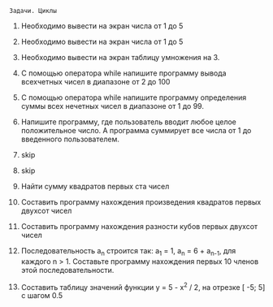 	Задачи. Циклы
<ol>
<li>Необходимо вывести на экран числа от 1 до 5</li>

<li><p>Необходимо вывести на экран числа от 1 до 5</li></p>

<li><p>Необходимо вывести на экран таблицу умножения на 3.</li></p>

<li><p>С помощью оператора while напишите программу вывода всехчетных чисел в диапазоне от 2 до 100</li></p>

<li><p>С помощью оператора while напишите программу определения суммы всех нечетных чисел в диапазоне от 1 до 99.</li></p>

<li><p>Напишите программу, где пользователь вводит любое целое положительное число. А программа суммирует все числа от 1 до введенного пользователем.</li></p>

<li><p>skip</li></p>

<li><p>skip</li></p>

<li><p>Найти сумму квадратов первых ста чисел</li></p>

<li><p>Составить программу нахождения произведения квадратов первых двухсот чисел</li></p>

<li><p>Составить программу нахождения разности кубов первых двухсот чисел</li></p>

<li><p>Последовательность a<sub>n</sub> строится так: a<sub>1</sub> = 1, a<sub>n</sub> = 6 + a<sub>n-1</sub>, для каждого n > 1. Составьте программу нахождения первых 10 членов этой последовательности.</sub></li></p>

<li><p>Составить таблицу значений функции y = 5 - x<sup>2</sup> / 2, на отрезке [ -5; 5] с шагом 0.5</li></p>








